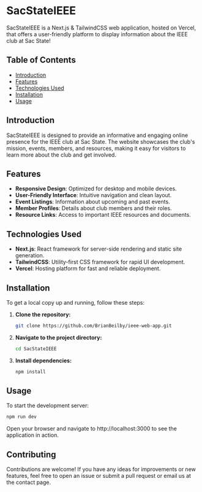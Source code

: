 # SacStateIEEE

SacStateIEEE is a Next.js & TailwindCSS web application, hosted on Vercel, that offers a user-friendly platform to display information about the IEEE club at Sac State!

## Table of Contents

- [Introduction](#introduction)
- [Features](#features)
- [Technologies Used](#technologies-used)
- [Installation](#installation)
- [Usage](#usage)

## Introduction

SacStateIEEE is designed to provide an informative and engaging online presence for the IEEE club at Sac State. The website showcases the club's mission, events, members, and resources, making it easy for visitors to learn more about the club and get involved.

## Features

- **Responsive Design**: Optimized for desktop and mobile devices.
- **User-Friendly Interface**: Intuitive navigation and clean layout.
- **Event Listings**: Information about upcoming and past events.
- **Member Profiles**: Details about club members and their roles.
- **Resource Links**: Access to important IEEE resources and documents.

## Technologies Used

- **Next.js**: React framework for server-side rendering and static site generation.
- **TailwindCSS**: Utility-first CSS framework for rapid UI development.
- **Vercel**: Hosting platform for fast and reliable deployment.

## Installation

To get a local copy up and running, follow these steps:

1. **Clone the repository:**
    ```bash
    git clone https://github.com/BrianBeilby/ieee-web-app.git
    ```

2. **Navigate to the project directory:**
    ```bash
    cd SacStateIEEE
    ```

3. **Install dependencies:**
    ```bash
    npm install
    ```

## Usage

To start the development server:

```bash
npm run dev
```
Open your browser and navigate to http://localhost:3000 to see the application in action.

## Contributing

Contributions are welcome! If you have any ideas for improvements or new features, feel free to open an issue or submit a pull request or email us at the contact page.
